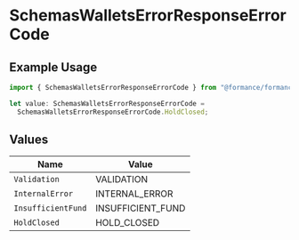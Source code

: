 # SchemasWalletsErrorResponseErrorCode

## Example Usage

```typescript
import { SchemasWalletsErrorResponseErrorCode } from "@formance/formance-sdk/sdk/models/errors";

let value: SchemasWalletsErrorResponseErrorCode =
  SchemasWalletsErrorResponseErrorCode.HoldClosed;
```

## Values

| Name               | Value              |
| ------------------ | ------------------ |
| `Validation`       | VALIDATION         |
| `InternalError`    | INTERNAL_ERROR     |
| `InsufficientFund` | INSUFFICIENT_FUND  |
| `HoldClosed`       | HOLD_CLOSED        |
